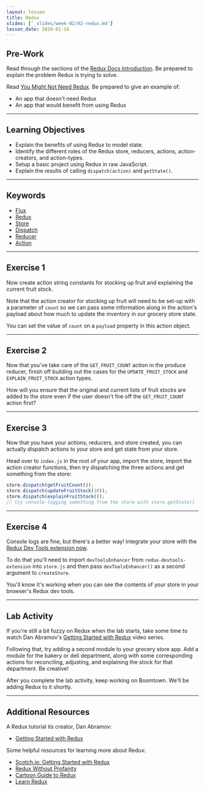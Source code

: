 ```yaml
---
layout: lesson
title: Redux
slides: ['_slides/week-02/02-redux.md']
lesson_date: 2018-01-16
---
```


## Pre-Work

Read through the sections of the [Redux Docs Introduction](http://redux.js.org/docs/introduction/index.html). Be prepared to explain the problem Redux is trying to solve.

Read [You Might Not Need Redux](https://medium.com/@dan_abramov/you-might-not-need-redux-be46360cf367). Be prepared to give an example of:

* An app that doesn't need Redux
* An app that would benefit from using Redux

---

## Learning Objectives

* Explain the benefits of using Redux to model state.
* Identify the different roles of the Redux store, reducers, actions, action-creators, and action-types.
* Setup a basic project using Redux in raw JavaScript.
* Explain the results of calling `dispatch(action)` and `getState()`.

---

## Keywords

* [Flux](https://facebook.github.io/flux/docs/in-depth-overview.html#content)
* [Redux](http://redux.js.org/index.html)
* [Store](http://redux.js.org/docs/basics/Store.html)
* [Dispatch](http://redux.js.org/docs/api/Store.html#dispatch)
* [Reducer](http://redux.js.org/docs/basics/Reducers.html)
* [Action](http://redux.js.org/docs/basics/Actions.html)

---

## Exercise 1

Now create action string constants for stocking up fruit and explaining the current fruit stock.

Note that the action creator for stocking up fruit will need to be set-up with a parameter of `count` so we can pass some information along in the action's payload about how much to update the inventory in our grocery store state.

You can set the value of `count` on a `payload` property in this action object.

---

## Exercise 2

Now that you've take care of the `GET_FRUIT_COUNT` action in the produce reducer, finish off building out the cases for the `UPDATE_FRUIT_STOCK` and `EXPLAIN_FRUIT_STOCK` action types.

How will you ensure that the original and current lists of fruit stocks are added to the store even if the user doesn't fire off the `GET_FRUIT_COUNT` action first?

---

## Exercise 3

Now that you have your actions, reducers, and store created, you can actually dispatch actions to your store and get state from your store.

Head over to `index.js` in the root of your app, import the store, import the action creator functions, then try dispatching the three actions and get something from the store:

```js
store.dispatch(getFruitCount());
store.dispatch(updateFruitStock(10));
store.dispatch(explainFruitStock());
// try console-logging something from the store with store.getState()
```

---

## Exercise 4

Console logs are fine, but there's a better way! Integrate your store with the [Redux Dev Tools extension now](https://github.com/zalmoxisus/redux-devtools-extension).

To do that you'll need to import `devToolsEnhancer` from `redux-devtools-extension` into `store.js` and then pass `devToolsEnhancer()` as a second argument to `createStore`.

You'll know it's working when you can see the contents of your store in your browser's Redux dev tools.

---

## Lab Activity

If you're still a bit fuzzy on Redux when the lab starts, take some time to watch Dan Abramov's [Getting Started with Redux](https://egghead.io/courses/getting-started-with-redux) video series.

Following that, try adding a second module to your grocery store app. Add a module for the bakery or deli department, along with some corresponding actions for reconciling, adjusting, and explaining the stock for that department. Be creative!

After you complete the lab activity, keep working on Boomtown. We'll be adding Redux to it shortly.

---

## Additional Resources

A Redux tutorial its creator, Dan Abramov:

* [Getting Started with Redux](https://egghead.io/courses/getting-started-with-redux)

Some helpful resources for learning more about Redux:

* [Scotch.io: Getting Started with Redux](https://scotch.io/bar-talk/getting-started-with-redux-an-intro)
* [Redux Without Profanity](https://tonyhb.gitbooks.io/redux-without-profanity/content/index.html)
* [Cartoon Guide to Redux](https://code-cartoons.com/a-cartoon-intro-to-redux-3afb775501a6)
* [Learn Redux](https://learnredux.com/)
